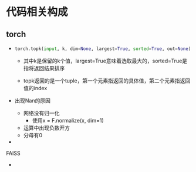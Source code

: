 # 代码相关构成

## torch

- ```python
  torch.topk(input, k, dim=None, largest=True, sorted=True, out=None) -> (Tensor, LongTensor)
  ```

  - 其中k是保留的k个值，largest=True意味着选取最大的，sorted=True是指将返回结果排序

  - topk返回的是一个tuple，第一个元素指返回的具体值，第二个元素指返回值的index

- 出现Nan的原因
  - 网络没有归一化
    - 使用x = F.normalize(x, dim=1)   
  - 运算中出现负数开方
  - 分母有0
- 

FAISS

- 
